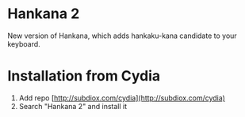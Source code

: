 # Hankana 2
New version of Hankana, which adds hankaku-kana candidate to your keyboard.

# Installation from Cydia
1. Add repo [http://subdiox.com/cydia](http://subdiox.com/cydia)
2. Search "Hankana 2" and install it
